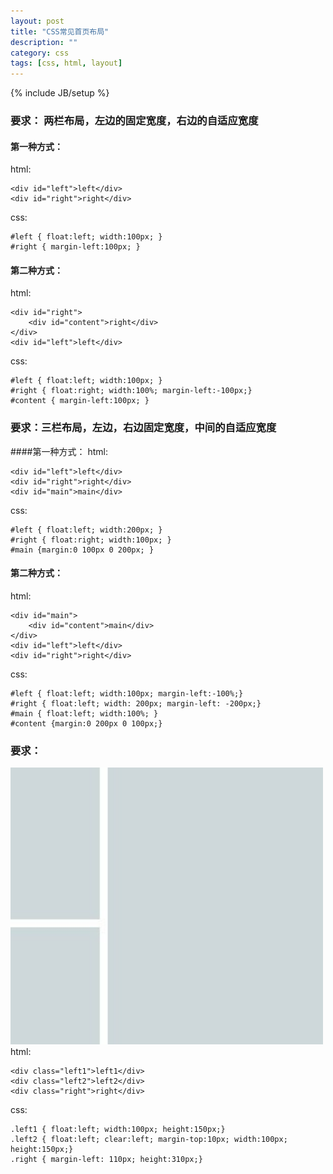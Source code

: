 ```yaml
---
layout: post
title: "CSS常见首页布局"
description: ""
category: css
tags: [css, html, layout]
---
```

{% include JB/setup %}

### 要求： 两栏布局，左边的固定宽度，右边的自适应宽度
#### 第一种方式：
html:

```
<div id="left">left</div>
<div id="right">right</div>
```

<!-- more -->

css:

```
#left { float:left; width:100px; }
#right { margin-left:100px; }
```

#### 第二种方式：
html:

```
<div id="right">
	<div id="content">right</div>
</div>
<div id="left">left</div>
```

css:

```
#left { float:left; width:100px; }
#right { float:right; width:100%; margin-left:-100px;}
#content { margin-left:100px; }
```

### 要求：三栏布局，左边，右边固定宽度，中间的自适应宽度
####第一种方式：
html:

```
<div id="left">left</div>
<div id="right">right</div>
<div id="main">main</div>
```

css:

```
#left { float:left; width:200px; }
#right { float:right; width:100px; }
#main {margin:0 100px 0 200px; }
```

#### 第二种方式：
html:

```
<div id="main">
    <div id="content">main</div>
</div>
<div id="left">left</div>
<div id="right">right</div>
```

css:

```
#left { float:left; width:100px; margin-left:-100%;}
#right { float:left; width: 200px; margin-left: -200px;}
#main { float:left; width:100%; }
#content {margin:0 200px 0 100px;}
```

### 要求：
<img src="/assets/images/css-layout/layout_01.jpg" width="500" />
html:

```
<div class="left1">left1</div>
<div class="left2">left2</div>
<div class="right">right</div>
```

css:

```
.left1 { float:left; width:100px; height:150px;}
.left2 { float:left; clear:left; margin-top:10px; width:100px; height:150px;}
.right { margin-left: 110px; height:310px;}
```
